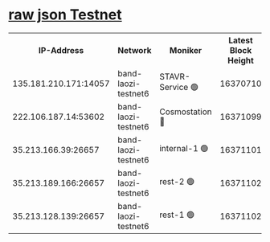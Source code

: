 
[raw json Testnet](https://rpc-check.bandt.stavr.tech/bandt/rpcbandt_result.json)
=

<table><tr><th>IP-Address</th><th>Network</th><th>Moniker</th><th>Latest Block Height</th><th>Earliest Block Height</th><th>Catching Up</th><th>Tx Index</th><th>Voting Power</th><th>Scan Time</th></tr><tr><td>135.181.210.171:14057</td><td>band-laozi-testnet6</td><td>STAVR-Service 🟢</td><td>16370710</td><td>15322501</td><td>False</td><td>on</td><td>0</td><td>2024-03-01T21:21:42.569113793UTC</td></tr><tr><td>222.106.187.14:53602</td><td>band-laozi-testnet6</td><td>Cosmostation 🔴</td><td>16371099</td><td>15423001</td><td>False</td><td>on</td><td>2203655</td><td>2024-03-01T21:21:43.921624713UTC</td></tr><tr><td>35.213.166.39:26657</td><td>band-laozi-testnet6</td><td>internal-1 🟢</td><td>16371101</td><td>16271101</td><td>False</td><td>on</td><td>0</td><td>2024-03-01T21:21:44.822297619UTC</td></tr><tr><td>35.213.189.166:26657</td><td>band-laozi-testnet6</td><td>rest-2 🟢</td><td>16371102</td><td>16271102</td><td>False</td><td>on</td><td>0</td><td>2024-03-01T21:21:45.720082228UTC</td></tr><tr><td>35.213.128.139:26657</td><td>band-laozi-testnet6</td><td>rest-1 🟢</td><td>16371102</td><td>16271102</td><td>False</td><td>on</td><td>0</td><td>2024-03-01T21:21:46.622946630UTC</td></tr></table>
